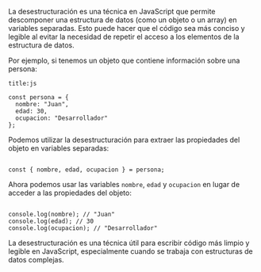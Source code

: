 La desestructuración es una técnica en JavaScript que permite descomponer una estructura de datos (como un objeto o un array) en variables separadas. Esto puede hacer que el código sea más conciso y legible al evitar la necesidad de repetir el acceso a los elementos de la estructura de datos.

Por ejemplo, si tenemos un objeto que contiene información sobre una persona:

```ad-note
title:js
```
```
const persona = {
  nombre: "Juan",
  edad: 30,
  ocupacion: "Desarrollador"
};
```

Podemos utilizar la desestructuración para extraer las propiedades del objeto en variables separadas:

```ad-example
```
```
const { nombre, edad, ocupacion } = persona;
```

Ahora podemos usar las variables `nombre`, `edad` y `ocupacion` en lugar de acceder a las propiedades del objeto:

```ad-example
```
```
console.log(nombre); // "Juan"
console.log(edad); // 30
console.log(ocupacion); // "Desarrollador"
```

La desestructuración es una técnica útil para escribir código más limpio y legible en JavaScript, especialmente cuando se trabaja con estructuras de datos complejas.